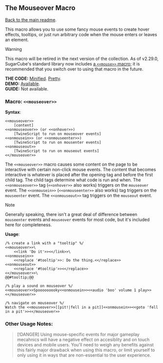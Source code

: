 ## The Mouseover Macro

[Back to the main readme](./README.md).

This macro allows you to use some fancy mouse events to create hover effects, tooltips, or just run arbitrary code when the mouse enters or leaves an element.

> [!WARNING]
> This macro will be retired in the next version of the collection. As of v2.29.0, SugarCube's standard library now includes [a `<<mouse>>` macro](.); it is recommended that you switch over to using that macro in the future.

**THE CODE:** [Minified](https://github.com/ChapelR/custom-macros-for-sugarcube-2/blob/master/scripts/minified/mouseover.min.js). [Pretty](https://github.com/ChapelR/custom-macros-for-sugarcube-2/blob/master/scripts/mouseover.js).  
**DEMO:** [Available](http://macros.twinelab.net/demo?macro=mouseover).  
**GUIDE:** Not available.

### Macro: `<<mouseover>>`

**Syntax**: 
```
<<mouseover>>
    [content]
<<onmouseover>> (or <<onhover>>)
    [TwineScript to run on mouseover events]
<<onmousein>> (or <<onmouseenter>>)
    [TwineScript to run on mousenter events]
<<onmouseout>>
    [TwineScript to run on mouseout events]
<</mouseover>>
```

The `<<mouseover>>` macro causes some content on the page to be interactive with certain non-click mouse events. The content that becomes interactive is whatever is placed after the opening tag and before the first child tag. The child tags determine what code is run and when. The `<<onmouseover>>` tag (`<<onhover>>` also works) triggers on the `mouseover` event. The `<<onmousein>>` (`<<onmouseenter>>` also works) tag triggers on the `mouseenter` event. The `<<onmouseout>>` tag triggers on the `mouseout` event.

> [!NOTE]
> Generally speaking, there isn't a great deal of difference between `mouseenter` events and `mouseover` events for most code, but it's included here for completeness.
 
**Usage**:
```
/% create a link with a "tooltip" %/
<<mouseover>>\
    <<link 'Do it'>><</link>>\
<<onmousein>>
    <<replace '#tooltip'>>: Do the thing.<</replace>>
<<onmouseout>>
    <<replace '#tooltip'>><</replace>>
<</mouseover>>\
@@#tooltip;@@

/% play a sound on mouseover %/
<<mouseover>>Spooooooooky<<onmousein>><<audio 'boo' volume 1 play>><</mouseover>>

/% navigate on mouseover %/
Watch the <<mouseover>>[[pit!|fell in a pit]]<<onmousein>><<goto 'fell in a pit'>><</mouseover>>
```

### Other Usage Notes:

> [!DANGER]
> Using mouse-specific events for major gameplay mecahnics will have a negative effect on accesiblity and on touch devices and mobile users. You'll need to weigh any benefits against this fairly major drawback when using this macro, or limit yourself to only using it in ways that are non-essential to the user experience.